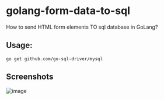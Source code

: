 # golang-form-data-to-sql
How to send HTML form elements  TO sql database in GoLang?

## Usage:
``go get github.com/go-sql-driver/mysql``
## Screenshots
![image](https://user-images.githubusercontent.com/82279640/138502240-d3aee030-96f0-4188-96e6-648a32620666.png)
